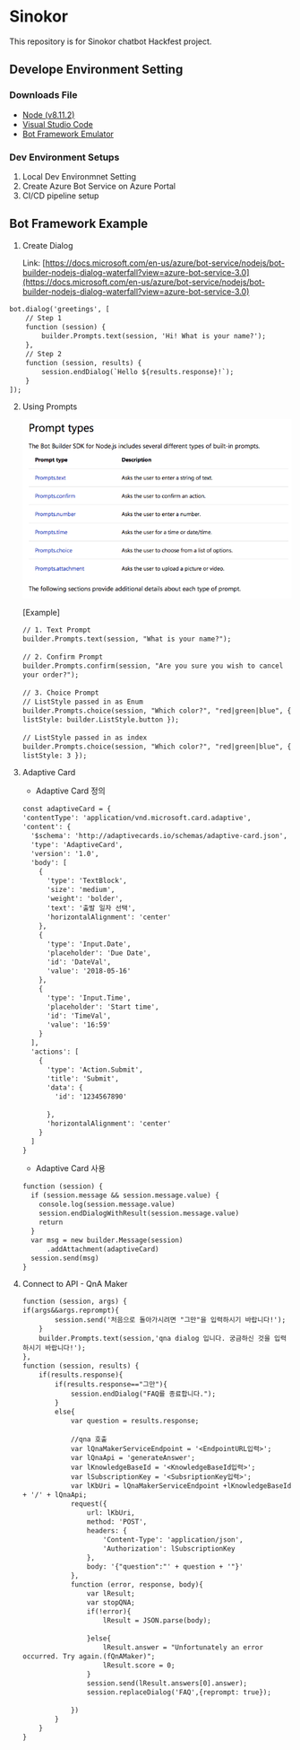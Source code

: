 # Sinokor
This repository is for Sinokor chatbot Hackfest project.

## Develope Environment Setting
### Downloads File
* [Node (v8.11.2)](https://nodejs.org/ko/)
* [Visual Studio Code](https://code.visualstudio.com/)
* [Bot Framework Emulator](https://github.com/Microsoft/BotFramework-Emulator/releases)

### Dev Environment Setups
1. Local Dev Environmnet Setting
2. Create Azure Bot Service on Azure Portal  
3. CI/CD pipeline setup

## Bot Framework Example
1. Create Dialog

    Link: [https://docs.microsoft.com/en-us/azure/bot-service/nodejs/bot-builder-nodejs-dialog-waterfall?view=azure-bot-service-3.0](https://docs.microsoft.com/en-us/azure/bot-service/nodejs/bot-builder-nodejs-dialog-waterfall?view=azure-bot-service-3.0)
```
bot.dialog('greetings', [
    // Step 1
    function (session) {
        builder.Prompts.text(session, 'Hi! What is your name?');
    },
    // Step 2
    function (session, results) {
        session.endDialog(`Hello ${results.response}!`);
    }
]);
```

2. Using Prompts

    ![001](./images/001.png)

    [Example]
    ```
    // 1. Text Prompt
    builder.Prompts.text(session, "What is your name?");

    // 2. Confirm Prompt
    builder.Prompts.confirm(session, "Are you sure you wish to cancel your order?");

    // 3. Choice Prompt
    // ListStyle passed in as Enum
    builder.Prompts.choice(session, "Which color?", "red|green|blue", { listStyle: builder.ListStyle.button });

    // ListStyle passed in as index
    builder.Prompts.choice(session, "Which color?", "red|green|blue", { listStyle: 3 });
    ```
3. Adaptive Card
    * Adaptive Card 정의
    ```
    const adaptiveCard = {
    'contentType': 'application/vnd.microsoft.card.adaptive',
    'content': {
      '$schema': 'http://adaptivecards.io/schemas/adaptive-card.json',
      'type': 'AdaptiveCard',
      'version': '1.0',
      'body': [
        {
          'type': 'TextBlock',
          'size': 'medium',
          'weight': 'bolder',
          'text': '출발 일자 선택',
          'horizontalAlignment': 'center'
        },
        {
          'type': 'Input.Date',
          'placeholder': 'Due Date',
          'id': 'DateVal',
          'value': '2018-05-16'
        },
        {
          'type': 'Input.Time',
          'placeholder': 'Start time',
          'id': 'TimeVal',
          'value': '16:59'
        }
      ],
      'actions': [
        {
          'type': 'Action.Submit',
          'title': 'Submit',
          'data': {
            'id': '1234567890'
  
          },
          'horizontalAlignment': 'center'
        }
      ]
    }  
    ```
    
    * Adaptive Card 사용
    ```
    function (session) {
      if (session.message && session.message.value) {
        console.log(session.message.value)
        session.endDialogWithResult(session.message.value)
        return
      }
      var msg = new builder.Message(session)
          .addAttachment(adaptiveCard)
      session.send(msg)
    }
    ```

4. Connect to API - QnA Maker
    ```
    function (session, args) {
    if(args&&args.reprompt){
            session.send('처음으로 돌아가시려면 "그만"을 입력하시기 바랍니다!');
        }
        builder.Prompts.text(session,'qna dialog 입니다. 궁금하신 것을 입력하시기 바랍니다!');         
    },
    function (session, results) { 
        if(results.response){
            if(results.response=="그만"){
                session.endDialog("FAQ를 종료합니다.");
            }
            else{
                var question = results.response;
                
                //qna 호출
                var lQnaMakerServiceEndpoint = '<EndpointURL입력>';        
                var lQnaApi = 'generateAnswer';
                var lKnowledgeBaseId = '<KnowledgeBaseId입력>';
                var lSubscriptionKey = '<SubsriptionKey입력>';
                var lKbUri = lQnaMakerServiceEndpoint +lKnowledgeBaseId + '/' + lQnaApi;
                request({
                    url: lKbUri,
                    method: 'POST',
                    headers: {
                        'Content-Type': 'application/json',
                        'Authorization': lSubscriptionKey
                    },
                    body: '{"question":"' + question + '"}'
                },
                function (error, response, body){
                    var lResult;
                    var stopQNA;
                    if(!error){
                        lResult = JSON.parse(body);
                        
                    }else{
                        lResult.answer = "Unfortunately an error occurred. Try again.(fQnAMaker)";
                        lResult.score = 0;
                    }                    
                    session.send(lResult.answers[0].answer);        
                    session.replaceDialog('FAQ',{reprompt: true});        
                                
                })
            }
        }
    }
    ```
